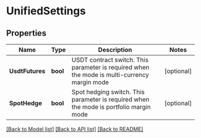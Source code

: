 # UnifiedSettings

## Properties

Name | Type | Description | Notes
------------ | ------------- | ------------- | -------------
**UsdtFutures** | **bool** | USDT contract switch. This parameter is required when the mode is multi-currency margin mode | [optional] 
**SpotHedge** | **bool** | Spot hedging switch. This parameter is required when the mode is portfolio margin mode | [optional] 

[[Back to Model list]](../README.md#documentation-for-models) [[Back to API list]](../README.md#documentation-for-api-endpoints) [[Back to README]](../README.md)


